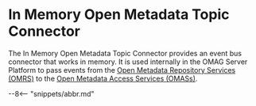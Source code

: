 <!-- SPDX-License-Identifier: CC-BY-4.0 -->
<!-- Copyright Contributors to the ODPi Egeria project. -->
  
# In Memory Open Metadata Topic Connector

The In Memory Open Metadata Topic Connector provides an event bus connector that works in memory.  It is used internally in the OMAG Server Platform to pass events from the [Open Metadata Repository Services (OMRS)](/egeria-docs/services/omrs) to the [Open Metadata Access Services (OMASs)](/egeria-docs/services/omas).



--8<-- "snippets/abbr.md"


